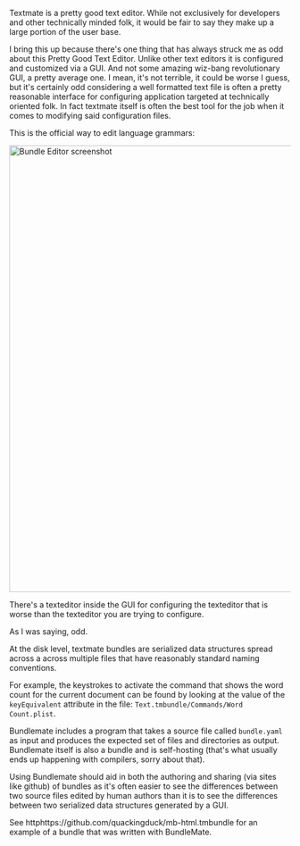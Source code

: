 Textmate is a pretty good text editor. While not exclusively for developers and other technically minded folk, it would be fair to say they make up a large portion of the user base.

I bring this up because there's one thing that has always struck me as odd about this Pretty Good Text Editor. Unlike other text editors it is configured and customized via a GUI. And not some amazing wiz-bang revolutionary GUI, a pretty average one. I mean, it's not terrible, it could be worse I guess, but it's certainly odd considering a well formatted text file is often a pretty reasonable interface for configuring application targeted at technically oriented folk. In fact textmate itself is often the best tool for the job when it comes to modifying said configuration files.

This is the official way to edit language grammars:

<img alt="Bundle Editor screenshot" src="http://github.com/quackingduck/bundlemate.tmbundle/raw/master/bundle-editor-screenshot.png" width='800'>

There's a texteditor inside the GUI for configuring the texteditor that is worse than the texteditor you are trying to configure. 

As I was saying, odd.

At the disk level, textmate bundles are serialized data structures spread across a across multiple files that have reasonably standard naming conventions.

For example, the keystrokes to activate the command that shows the word count for the current document can be found by looking at the value of the `keyEquivalent` attribute in the file: `Text.tmbundle/Commands/Word Count.plist`.

Bundlemate includes a program that takes a source file called `bundle.yaml` as input and produces the expected set of files and directories as output. Bundlemate itself is also a bundle and is self-hosting (that's what usually ends up happening with compilers, sorry about that).

Using Bundlemate should aid in both the authoring and sharing (via sites like github) of bundles as it's often easier to see the differences between two source files edited by human authors than it is to see the differences between two serialized data structures generated by a GUI.

See httphttps://github.com/quackingduck/mb-html.tmbundle for an example of a bundle that was written with BundleMate.